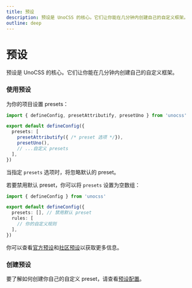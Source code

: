 ```yaml
---
title: 预设
description: 预设是 UnoCSS 的核心。它们让你能在几分钟内创建自己的自定义框架。
outline: deep
---
```


# 预设

预设是 UnoCSS 的核心。它们让你能在几分钟内创建自己的自定义框架。

### 使用预设

为你的项目设置 presets：

```ts twoslash [uno.config.ts]
import { defineConfig, presetAttributify, presetUno } from 'unocss'

export default defineConfig({
  presets: [
    presetAttributify({ /* preset 选项 */}),
    presetUno(),
    // ...自定义 presets
  ],
})
```

当指定 `presets` 选项时，将忽略默认的 preset。

若要禁用默认 preset，你可以将 `presets` 设置为空数组：

```ts twoslash [uno.config.ts]
import { defineConfig } from 'unocss'

export default defineConfig({
  presets: [], // 禁用默认 preset
  rules: [
    // 你的自定义规则
  ],
})
```

你可以查看[官方预设](/presets/)和[社区预设](/presets/community)以获取更多信息。

### 创建预设

要了解如何创建你自己的自定义 preset，请查看[预设配置](/config/presets)。
